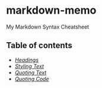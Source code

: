# markdown-memo
My Markdown Syntax Cheatsheet


## Table of contents

+ *[Headings](HEADINGS.md)*
+ *[Styling Text](TEXT_STYLING.md)*
+ *[Quoting Text](TEXT_QUOTING.md)*
+ *[Quoting Code](CODE_QUOTING.md)*
